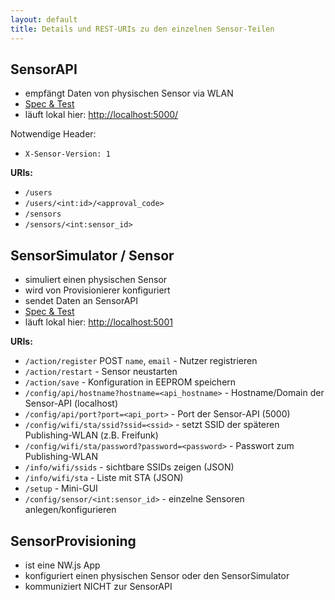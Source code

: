 ```yaml
---
layout: default
title: Details und REST-URIs zu den einzelnen Sensor-Teilen
---
```


## SensorAPI

- empfängt Daten von physischen Sensor via WLAN
- [Spec & Test](https://github.com/CodeforChemnitz/SensorAPI/blob/master/doc/APIv1.md)
- läuft lokal hier: [http://localhost:5000/]()

Notwendige Header:

- `X-Sensor-Version: 1`

**URIs:**

- `/users`
- `/users/<int:id>/<approval_code>`
- `/sensors`
- `/sensors/<int:sensor_id>`

## SensorSimulator / Sensor

- simuliert einen physischen Sensor
- wird von Provisionierer konfiguriert
- sendet Daten an SensorAPI
- [Spec & Test](https://git.dinotools.org/poc/SensorNodeESP8266/about/)
- läuft lokal hier: [http://localhost:5001]()

**URIs:**

- `/action/register` POST `name`, `email` - Nutzer registrieren
- `/action/restart` - Sensor neustarten
- `/action/save` - Konfiguration in EEPROM speichern
- `/config/api/hostname?hostname=<api_hostname>` - Hostname/Domain der Sensor-API (localhost)
- `/config/api/port?port=<api_port>` - Port der Sensor-API (5000)
- `/config/wifi/sta/ssid?ssid=<ssid>` - setzt SSID der späteren Publishing-WLAN (z.B. Freifunk)
- `/config/wifi/sta/password?password=<password>` - Passwort zum Publishing-WLAN
- `/info/wifi/ssids` - sichtbare SSIDs zeigen (JSON)
- `/info/wifi/sta` - Liste mit STA (JSON)
- `/setup` - Mini-GUI 
- `/config/sensor/<int:sensor_id>` - einzelne Sensoren anlegen/konfigurieren


## SensorProvisioning

- ist eine NW.js App
- konfiguriert einen physischen Sensor oder den SensorSimulator
- kommuniziert NICHT zur SensorAPI
